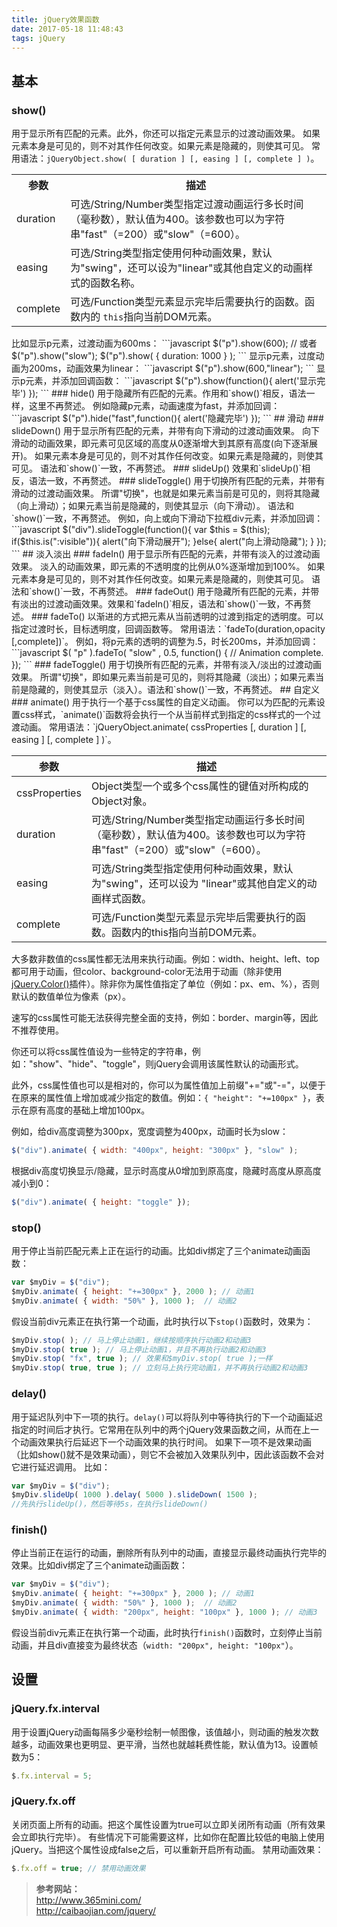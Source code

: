 ```yaml
---
title: jQuery效果函数
date: 2017-05-18 11:48:43
tags: jQuery
---
```

## 基本
### show()
用于显示所有匹配的元素。此外，你还可以指定元素显示的过渡动画效果。 如果元素本身是可见的，则不对其作任何改变。如果元素是隐藏的，则使其可见。
常用语法：`jQueryObject.show( [ duration ] [, easing ] [, complete ] )`。
<table>
    <tr>
      <th>参数</th>
      <th>描述</th></tr>
    <tr>
      <td>duration</td>
      <td>
        可选/String/Number类型指定过渡动画运行多长时间（毫秒数），默认值为400。该参数也可以为字符串"fast"（=200）或"slow"（=600）。</td></tr>
    <tr>
      <td>easing</td>
      <td>
        可选/String类型指定使用何种动画效果，默认为"swing"，还可以设为"linear"或其他自定义的动画样式的函数名称。</td></tr>
    <tr>
      <td>complete</td>
      <td>
        可选/Function类型元素显示完毕后需要执行的函数。函数内的
        <code>this</code>指向当前DOM元素。</td></tr>
</table>
<!--more-->
比如显示p元素，过渡动画为600ms：
```javascript
$("p").show(600); 
// 或者 $("p").show("slow"); $("p").show( { duration: 1000 } );
```
显示p元素，过度动画为200ms，动画效果为linear：
```javascript
$("p").show(600,"linear");
```
显示p元素，并添加回调函数：
```javascript
$("p").show(function(){ alert('显示完毕') });
```
### hide()
用于隐藏所有匹配的元素。作用和`show()`相反，语法一样，这里不再赘述。
例如隐藏p元素，动画速度为fast，并添加回调：
```javascript
$("p").hide("fast",function(){ alert('隐藏完毕') });
```
## 滑动
### slideDown()
用于显示所有匹配的元素，并带有向下滑动的过渡动画效果。 向下滑动的动画效果，即元素可见区域的高度从0逐渐增大到其原有高度(向下逐渐展开)。 如果元素本身是可见的，则不对其作任何改变。如果元素是隐藏的，则使其可见。
语法和`show()`一致，不再赘述。
### slideUp()
效果和`slideUp()`相反，语法一致，不再赘述。
### slideToggle()
用于切换所有匹配的元素，并带有滑动的过渡动画效果。 所谓"切换"，也就是如果元素当前是可见的，则将其隐藏（向上滑动）；如果元素当前是隐藏的，则使其显示（向下滑动）。
语法和`show()`一致，不再赘述。
例如，向上或向下滑动下拉框div元素，并添加回调：
```javascript
$("div").slideToggle(function(){
    var $this = $(this);
    if($this.is(":visible")){
        alert("向下滑动展开");
    }else{
        alert("向上滑动隐藏");
    }
});
```
## 淡入淡出
### fadeIn()
用于显示所有匹配的元素，并带有淡入的过渡动画效果。 淡入的动画效果，即元素的不透明度的比例从0%逐渐增加到100%。 如果元素本身是可见的，则不对其作任何改变。如果元素是隐藏的，则使其可见。
语法和`show()`一致，不再赘述。
### fadeOut()
用于隐藏所有匹配的元素，并带有淡出的过渡动画效果。效果和`fadeIn()`相反，语法和`show()`一致，不再赘述。
### fadeTo()
以渐进的方式把元素从当前透明的过渡到指定的透明度。可以指定过渡时长，目标透明度，回调函数等。
常用语法：`fadeTo(duration,opacity [,complete])`。
例如，将p元素的透明的调整为.5，时长200ms，并添加回调：
```javascript
$( "p" ).fadeTo( "slow" , 0.5, function() {
    // Animation complete.
});
```
### fadeToggle()
用于切换所有匹配的元素，并带有淡入/淡出的过渡动画效果。 所谓"切换"，即如果元素当前是可见的，则将其隐藏（淡出）；如果元素当前是隐藏的，则使其显示（淡入）。语法和`show()`一致，不再赘述。
## 自定义
### animate()
用于执行一个基于css属性的自定义动画。 你可以为匹配的元素设置css样式，`animate()`函数将会执行一个从当前样式到指定的css样式的一个过渡动画。
常用语法：`jQueryObject.animate( cssProperties [, duration ] [, easing ] [, complete ] )`。


| 参数       | 描述   | 
| --------   | -----  | 
| cssProperties    | Object类型一个或多个css属性的键值对所构成的Object对象。 | 
| duration      |   可选/String/Number类型指定动画运行多长时间（毫秒数），默认值为400。该参数也可以为字符串"fast"（=200）或"slow"（=600）。  |
| easing       |   可选/String类型指定使用何种动画效果，默认为"swing"，还可以设为 "linear"或其他自定义的动画样式函数。    | 
| complete       |   可选/Function类型元素显示完毕后需要执行的函数。函数内的this指向当前DOM元素。    | 


大多数非数值的css属性都无法用来执行动画。例如：width、height、left、top都可用于动画，但color、background-color无法用于动画（除非使用[jQuery.Color()](https://github.com/jquery/jquery-color)插件）。除非你为属性值指定了单位（例如：px、em、%），否则默认的数值单位为像素（px）。</br>

速写的css属性可能无法获得完整全面的支持，例如：border、margin等，因此不推荐使用。</br>

你还可以将css属性值设为一些特定的字符串，例如："show"、"hide"、"toggle"，则jQuery会调用该属性默认的动画形式。</br>

此外，css属性值也可以是相对的，你可以为属性值加上前缀"+="或"-="，以便于在原来的属性值上增加或减少指定的数值。例如：`{ "height": "+=100px" }`，表示在原有高度的基础上增加100px。</br>

例如，给div高度调整为300px，宽度调整为400px，动画时长为slow：</br>
```javascript
$("div").animate( { width: "400px", height: "300px" }, "slow" );
```
根据div高度切换显示/隐藏，显示时高度从0增加到原高度，隐藏时高度从原高度减小到0：
```javascript
$("div").animate( { height: "toggle" });
```
### stop()
用于停止当前匹配元素上正在运行的动画。比如div绑定了三个animate动画函数：
```javascript
var $myDiv = $("div");
$myDiv.animate( { height: "+=300px" }, 2000 ); // 动画1
$myDiv.animate( { width: "50%" }, 1000 );  // 动画2
```
假设当前div元素正在执行第一个动画，此时执行以下`stop()`函数时，效果为：
```javascript
$myDiv.stop( ); // 马上停止动画1，继续按顺序执行动画2和动画3
$myDiv.stop( true ); // 马上停止动画1，并且不再执行动画2和动画3
$myDiv.stop( "fx", true ); // 效果和$myDiv.stop( true );一样
$myDiv.stop( true, true ); // 立刻马上执行完动画1，并不再执行动画2和动画3
```
### delay()
用于延迟队列中下一项的执行。`delay()`可以将队列中等待执行的下一个动画延迟指定的时间后才执行。它常用在队列中的两个jQuery效果函数之间，从而在上一个动画效果执行后延迟下一个动画效果的执行时间。
如果下一项不是效果动画（比如show()就不是效果动画），则它不会被加入效果队列中，因此该函数不会对它进行延迟调用。
比如：
```javascript
var $myDiv = $("div");
$myDiv.slideUp( 1000 ).delay( 5000 ).slideDown( 1500 );
//先执行slideUp()，然后等待5s，在执行slideDown()
```
### finish()
停止当前正在运行的动画，删除所有队列中的动画，直接显示最终动画执行完毕的效果。比如div绑定了三个animate动画函数：
```javascript
var $myDiv = $("div");
$myDiv.animate( { height: "+=300px" }, 2000 ); // 动画1
$myDiv.animate( { width: "50%" }, 1000 );  // 动画2
$myDiv.animate( { width: "200px", height: "100px" }, 1000 ); // 动画3
```
假设当前div元素正在执行第一个动画，此时执行`finish()`函数时，立刻停止当前动画，并且div直接变为最终状态（`width: "200px", height: "100px"`）。
## 设置
### jQuery.fx.interval
用于设置jQuery动画每隔多少毫秒绘制一帧图像，该值越小，则动画的触发次数越多，动画效果也更明显、更平滑，当然也就越耗费性能，默认值为13。设置帧数为5：
```javascript
$.fx.interval = 5;
```
### jQuery.fx.off
关闭页面上所有的动画。把这个属性设置为true可以立即关闭所有动画（所有效果会立即执行完毕）。
有些情况下可能需要这样，比如你在配置比较低的电脑上使用jQuery。当把这个属性设成false之后，可以重新开启所有动画。
禁用动画效果：
```javascript
$.fx.off = true; // 禁用动画效果
```
> **参考网站：**</br>
http://www.365mini.com/ </br>
http://caibaojian.com/jquery/